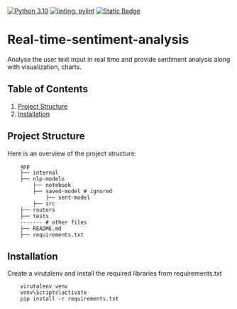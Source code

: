 [![Python 3.10](https://img.shields.io/badge/python-3.10-blue.svg)](https://www.python.org/downloads/release/python-3100/) [![linting: pylint](https://img.shields.io/badge/linting-pylint-yellowgreen)](https://github.com/pylint-dev/pylint) [![Static Badge](https://img.shields.io/badge/Tests)](https://github.com/LINSANITY03/Real-time-sentiment-analysis/actions/workflows/python-app.yml/badge.svg)

# Real-time-sentiment-analysis

Analyse the user text input in real time and provide sentiment analysis along with visualization, charts.

## Table of Contents
1. [Project Structure](#project-structure)
2. [Installation](#installation)

## Project Structure
Here is an overview of the project structure:

```
    app
    ├── internal
    ├── nlp-models
        ├── notebook
        ├── saved-model # ignored
            ├── sent-model
        ├── src
    ├── routers
    ├── tests
    ------- # other files
    ├── README.md
    ├── requirements.txt
```

## Installation

Create a virutalenv and install the required libraries from requirements.txt

```
    virutalenv venv
    venv\Scripts\activate
    pip install -r requirements.txt
```